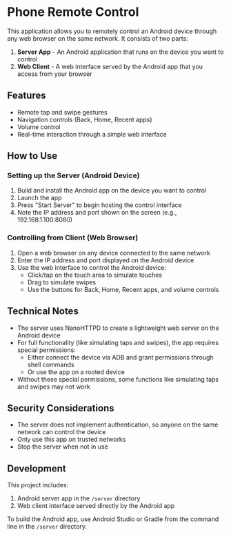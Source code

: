 # Phone Remote Control

This application allows you to remotely control an Android device through any web browser on the same network. It consists of two parts:

1. **Server App** - An Android application that runs on the device you want to control
2. **Web Client** - A web interface served by the Android app that you access from your browser

## Features

- Remote tap and swipe gestures
- Navigation controls (Back, Home, Recent apps)
- Volume control
- Real-time interaction through a simple web interface

## How to Use

### Setting up the Server (Android Device)

1. Build and install the Android app on the device you want to control
2. Launch the app
3. Press "Start Server" to begin hosting the control interface
4. Note the IP address and port shown on the screen (e.g., 192.168.1.100:8080)

### Controlling from Client (Web Browser)

1. Open a web browser on any device connected to the same network
2. Enter the IP address and port displayed on the Android device
3. Use the web interface to control the Android device:
   - Click/tap on the touch area to simulate touches
   - Drag to simulate swipes
   - Use the buttons for Back, Home, Recent apps, and volume controls

## Technical Notes

- The server uses NanoHTTPD to create a lightweight web server on the Android device
- For full functionality (like simulating taps and swipes), the app requires special permissions:
  - Either connect the device via ADB and grant permissions through shell commands
  - Or use the app on a rooted device
- Without these special permissions, some functions like simulating taps and swipes may not work

## Security Considerations

- The server does not implement authentication, so anyone on the same network can control the device
- Only use this app on trusted networks
- Stop the server when not in use

## Development

This project includes:

1. Android server app in the `/server` directory
2. Web client interface served directly by the Android app

To build the Android app, use Android Studio or Gradle from the command line in the `/server` directory.
